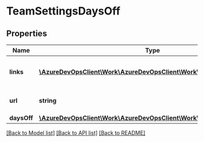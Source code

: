 # TeamSettingsDaysOff

## Properties
Name | Type | Description | Notes
------------ | ------------- | ------------- | -------------
**links** | [**\AzureDevOpsClient\Work\AzureDevOpsClient\Work\Model\ReferenceLinks**](ReferenceLinks.md) | Collection of links relevant to resource | [optional] 
**url** | **string** | Full http link to the resource | [optional] 
**daysOff** | [**\AzureDevOpsClient\Work\AzureDevOpsClient\Work\Model\DateRange[]**](DateRange.md) |  | [optional] 

[[Back to Model list]](../README.md#documentation-for-models) [[Back to API list]](../README.md#documentation-for-api-endpoints) [[Back to README]](../README.md)


